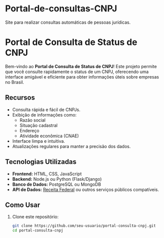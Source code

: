 # Portal-de-consultas-CNPJ
Site para realizar consultas automáticas de pessoas jurídicas.
# Portal de Consulta de Status de CNPJ

Bem-vindo ao **Portal de Consulta de Status de CNPJ**! Este projeto permite que você consulte rapidamente o status de um CNPJ, oferecendo uma interface amigável e eficiente para obter informações úteis sobre empresas no Brasil.

## Recursos

- Consulta rápida e fácil de CNPJs.
- Exibição de informações como:
  - Razão social
  - Situação cadastral
  - Endereço
  - Atividade econômica (CNAE)
- Interface limpa e intuitiva.
- Atualizações regulares para manter a precisão dos dados.

## Tecnologias Utilizadas

- **Frontend:** HTML, CSS, JavaScript
- **Backend:** Node.js ou Python (Flask/Django)
- **Banco de Dados:** PostgreSQL ou MongoDB
- **API de Dados:** [Receita Federal](https://www.gov.br/receitafederal) ou outros serviços públicos compatíveis.

## Como Usar

1. Clone este repositório:
   ```bash
   git clone https://github.com/seu-usuario/portal-consulta-cnpj.git
   cd portal-consulta-cnpj
